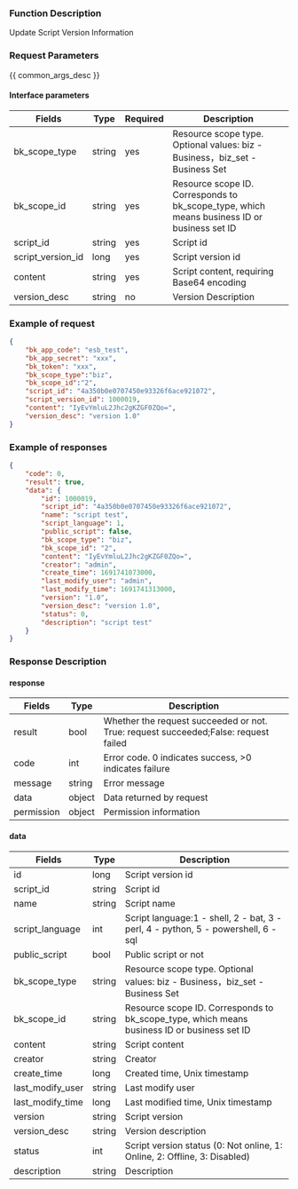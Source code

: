 ### Function Description

Update Script Version Information

### Request Parameters

{{ common_args_desc }}

#### Interface parameters

| Fields            | Type   | Required | Description                                                  |
| ----------------- | ------ | -------- | ------------------------------------------------------------ |
| bk_scope_type     | string | yes      | Resource scope type. Optional values: biz - Business，biz_set - Business Set |
| bk_scope_id       | string | yes      | Resource scope ID. Corresponds to bk_scope_type, which means business ID or business set ID |
| script_id         | string | yes      | Script id                                                    |
| script_version_id | long   | yes      | Script version id                                            |
| content           | string | yes      | Script content, requiring Base64 encoding                    |
| version_desc      | string | no       | Version Description                                          |


### Example of request

```json
{
    "bk_app_code": "esb_test",
    "bk_app_secret": "xxx",
    "bk_token": "xxx",
    "bk_scope_type":"biz",
    "bk_scope_id":"2",
    "script_id": "4a350b0e0707450e93326f6ace921072",
    "script_version_id": 1000019,
    "content": "IyEvYmluL2Jhc2gKZGF0ZQo=",
    "version_desc": "version 1.0"
}
```

### Example of responses

```json
{
    "code": 0,
    "result": true,
    "data": {
        "id": 1000019,
        "script_id": "4a350b0e0707450e93326f6ace921072",
        "name": "script test",
        "script_language": 1,
        "public_script": false,
        "bk_scope_type": "biz",
        "bk_scope_id": "2",
        "content": "IyEvYmluL2Jhc2gKZGF0ZQo=",
        "creator": "admin",
        "create_time": 1691741073000,
        "last_modify_user": "admin",
        "last_modify_time": 1691741313000,
        "version": "1.0",
        "version_desc": "version 1.0",
        "status": 0,
        "description": "script test"
	}
}
```

### Response Description

#### response

| Fields     | Type   | Description                                                  |
| ---------- | ------ | ------------------------------------------------------------ |
| result     | bool   | Whether the request succeeded or not. True: request succeeded;False: request failed |
| code       | int    | Error code. 0 indicates success, >0 indicates failure        |
| message    | string | Error message                                                |
| data       | object | Data returned by request                                     |
| permission | object | Permission information                                       |

#### data

| Fields            | Type   | Description                                                  |
| ----------------- | ------ | ------------------------------------------------------------ |
| id | long   | Script version id                                            |
| script_id         | string | Script id                                                    |
| name              | string | Script name                                                  |
| script_language   | int    | Script language:1 - shell, 2 - bat, 3 - perl, 4 - python, 5 - powershell, 6 - sql |
| public_script     | bool   | Public script or not                                         |
| bk_scope_type     | string | Resource scope type. Optional values: biz - Business，biz_set - Business Set |
| bk_scope_id       | string | Resource scope ID. Corresponds to bk_scope_type, which means business ID or business set ID |
| content           | string | Script content                                               |
| creator           | string | Creator                                                      |
| create_time       | long   | Created time, Unix timestamp                                 |
| last_modify_user  | string | Last modify user                                             |
| last_modify_time  | long   | Last modified time, Unix timestamp                           |
| version           | string | Script version                                               |
| version_desc      | string | Version description                                          |
| status            | int    | Script version status (0: Not online, 1: Online, 2: Offline, 3: Disabled) |
| description       | string | Description                                                  |
